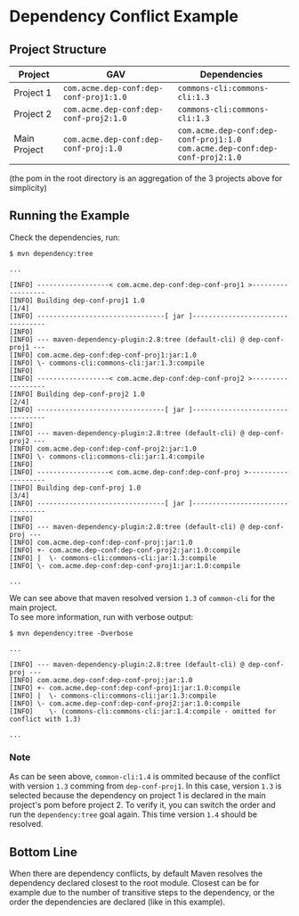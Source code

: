 # Dependency Conflict Example

## Project Structure

| Project | GAV | Dependencies |
| ------- | --- | ------------ |
| Project 1 | `com.acme.dep-conf:dep-conf-proj1:1.0` | `commons-cli:commons-cli:1.3` |
| Project 2 | `com.acme.dep-conf:dep-conf-proj2:1.0` | `commons-cli:commons-cli:1.3` |
| Main Project | `com.acme.dep-conf:dep-conf-proj:1.0` | `com.acme.dep-conf:dep-conf-proj1:1.0` <br> `com.acme.dep-conf:dep-conf-proj2:1.0` |

(the pom in the root directory is an aggregation of the 3 projects above for simplicity)

## Running the Example

Check the dependencies, run:
```
$ mvn dependency:tree

...

[INFO] ------------------< com.acme.dep-conf:dep-conf-proj1 >------------------
[INFO] Building dep-conf-proj1 1.0                                        [1/4]
[INFO] --------------------------------[ jar ]---------------------------------
[INFO]
[INFO] --- maven-dependency-plugin:2.8:tree (default-cli) @ dep-conf-proj1 ---
[INFO] com.acme.dep-conf:dep-conf-proj1:jar:1.0
[INFO] \- commons-cli:commons-cli:jar:1.3:compile
[INFO]
[INFO] ------------------< com.acme.dep-conf:dep-conf-proj2 >------------------
[INFO] Building dep-conf-proj2 1.0                                        [2/4]
[INFO] --------------------------------[ jar ]---------------------------------
[INFO]
[INFO] --- maven-dependency-plugin:2.8:tree (default-cli) @ dep-conf-proj2 ---
[INFO] com.acme.dep-conf:dep-conf-proj2:jar:1.0
[INFO] \- commons-cli:commons-cli:jar:1.4:compile
[INFO]
[INFO] ------------------< com.acme.dep-conf:dep-conf-proj >-------------------
[INFO] Building dep-conf-proj 1.0                                         [3/4]
[INFO] --------------------------------[ jar ]---------------------------------
[INFO]
[INFO] --- maven-dependency-plugin:2.8:tree (default-cli) @ dep-conf-proj ---
[INFO] com.acme.dep-conf:dep-conf-proj:jar:1.0
[INFO] +- com.acme.dep-conf:dep-conf-proj2:jar:1.0:compile
[INFO] |  \- commons-cli:commons-cli:jar:1.3:compile
[INFO] \- com.acme.dep-conf:dep-conf-proj1:jar:1.0:compile

...
```
We can see above that maven resolved version `1.3` of `common-cli` for the main project.  
To see more information, run with verbose output:
```
$ mvn dependency:tree -Dverbose

...

[INFO] --- maven-dependency-plugin:2.8:tree (default-cli) @ dep-conf-proj ---
[INFO] com.acme.dep-conf:dep-conf-proj:jar:1.0
[INFO] +- com.acme.dep-conf:dep-conf-proj1:jar:1.0:compile
[INFO] |  \- commons-cli:commons-cli:jar:1.3:compile
[INFO] \- com.acme.dep-conf:dep-conf-proj2:jar:1.0:compile
[INFO]    \- (commons-cli:commons-cli:jar:1.4:compile - omitted for conflict with 1.3)

...
```
### Note 
As can be seen above, `common-cli:1.4` is ommited because of the conflict with version `1.3` comming from `dep-conf-proj1`.
In this case, version `1.3` is selected because the dependency on project 1 is declared in the main project's pom before project 2.
To verify it, you can switch the order and run the `dependency:tree` goal again. This time version `1.4` should be resolved.

## Bottom Line

When there are dependency conflicts, by default Maven resolves the dependency declared closest to the root module. 
Closest can be for example due to the number of transitive steps to the dependency, or the order the dependencies are declared (like in this example).
